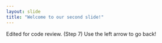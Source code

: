 ```yaml
---
layout: slide
title: "Welcome to our second slide!"
---
```

Edited for code review. (Step 7)
Use the left arrow to go back!
